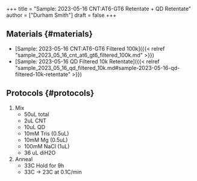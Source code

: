 +++
title = "Sample: 2023-05-16 CNT:AT6-GT6 Retentate + QD Retentate"
author = ["Durham Smith"]
draft = false
+++

## Materials {#materials}

-   [Sample: 2023-05-16 CNT:AT6-GT6 Filtered 100k]({{< relref "sample_2023_05_16_cnt_at6_gt6_filtered_100k.md" >}})
-   [Sample: 2023-05-16 QD Filtered 10k Retentate]({{< relref "sample_2023_05_16_qd_filtered_10k.md#sample-2023-05-16-qd-filtered-10k-retentate" >}})


## Protocols {#protocols}

1.  Mix
    -   50uL total
    -   2uL CNT
    -   10uL QD
    -   10mM Tris (0.5uL)
    -   10mM Mg (0.5uL)
    -   100mM NaCl (1uL)
    -   36 uL diH2O
2.  Anneal
    -   33C Hold for 9h
    -   33C &rarr; 23C at 0.1C/min
